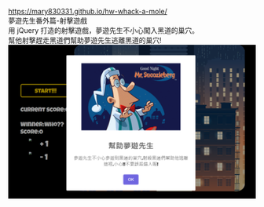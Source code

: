 https://mary830331.github.io/hw-whack-a-mole/<br>
夢遊先生番外篇-射擊遊戲<br>
用 jQuery 打造的射擊遊戲，夢遊先生不小心闖入黑道的巢穴。<br>幫他射擊趕走黑道們幫助夢遊先生逃離黑道的巢穴!<br>
![GITHUB](https://github.com/mary830331/mary830331.github.io/blob/main/images/mr-snoozleberg.png)
